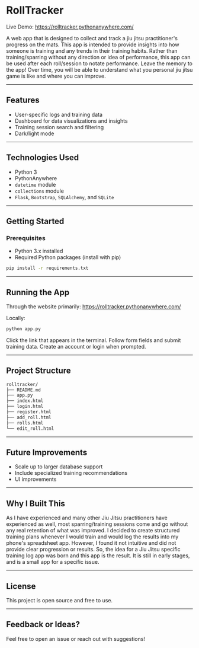 # RollTracker

Live Demo: https://rolltracker.pythonanywhere.com/

A web app that is designed to collect and track a jiu jitsu practitioner's progress on the mats. This app is intended to provide insights into how someone is training and any trends in their training habits. Rather than training/sparring without any direction or idea of performance, this app can be used after each roll/session to notate performance. Leave the memory to the app! Over time, you will be able to understand what you personal jiu jitsu game is like and where you can improve. 

---

## Features

- User-specific logs and training data
- Dashboard for data visualizations and insights
- Training session search and filtering
- Dark/light mode

---

## Technologies Used

- Python 3
- PythonAnywhere
- `datetime` module
- `collections` module
- `Flask`, `Bootstrap`, `SQLAlchemy`, and `SQLite`

---

## Getting Started

### Prerequisites

- Python 3.x installed
- Required Python packages (install with pip)

```bash
pip install -r requirements.txt
```

---

## Running the App

Through the website primarily: https://rolltracker.pythonanywhere.com/

Locally:
```bash
python app.py
```

Click the link that appears in the terminal. Follow form fields and submit training data. Create an account or login when prompted.

---

## Project Structure

```bash
rolltracker/
├── README.md
├── app.py
├── index.html
├── login.html
├── register.html
├── add_roll.html
├── rolls.html
└── edit_roll.html

```

---

## Future Improvements

- Scale up to larger database support
- Include specialized training recommendations
- UI improvements

---

## Why I Built This

As I have experienced and many other Jiu Jitsu practitioners have experienced as well, most sparring/training sessions come and go without any real retention of what was improved. I decided to create structured training plans whenever I would train and would log the results into my phone's spreadsheet app. However, I found it not intuitive and did not provide clear progression or results. So, the idea for a Jiu Jitsu specific training log app was born and this app is the result. It is still in early stages, and is a small app for a specific issue.  

---

## License

This project is open source and free to use.

---

## Feedback or Ideas?

Feel free to open an issue or reach out with suggestions!
